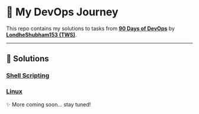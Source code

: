 # 🚀 My DevOps Journey  

This repo contains my solutions to tasks from [**90 Days of DevOps**](https://github.com/LondheShubham153/90DaysOfDevOps/tree/master/2025) by **[LondheShubham153 (TWS)](https://github.com/LondheShubham153)**.  

---

## 📂 Solutions  
### [Shell Scripting](https://github.com/prateek-code-22/90DaysOfDevOps/tree/main/Shell%20Scripting)  

### [Linux](https://github.com/LondheShubham153/90DaysOfDevOps/tree/master/2025/linux)


✨ More coming soon... stay tuned!  
